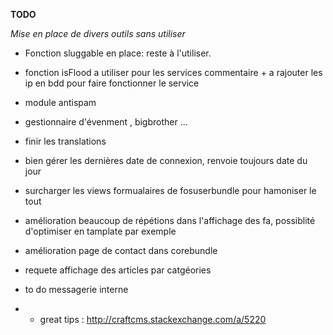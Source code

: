 **TODO**

_Mise en place de divers outils sans utiliser_



- Fonction sluggable en place: reste à l'utiliser.
- fonction isFlood a utiliser pour les services commentaire + a rajouter les ip en bdd pour faire fonctionner le service
 
  
 - module antispam
 
 - gestionnaire d'évenment , bigbrother ...
 
 - finir les translations
 
- bien gérer les dernières date de connexion, renvoie toujours date du jour
 - surcharger les views formualaires de fosuserbundle pour hamoniser le tout


- amélioration beaucoup de répétions dans l'affichage des fa, possiblité d'optimiser en tamplate par exemple

- amélioration page de contact dans corebundle

- requete affichage des articles par catgéories

- to do messagerie interne
- - great tips : http://craftcms.stackexchange.com/a/5220